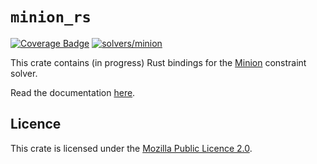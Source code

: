 # `minion_rs`

[![Coverage Badge](https://conjure-cp.github.io/conjure-oxide/coverage/main/minion/badges/flat.svg)](https://conjure-cp.github.io/conjure-oxide/coverage/main/minion/)
[![solvers/minion](https://github.com/conjure-cp/conjure-oxide/actions/workflows/minion.yml/badge.svg?event=push)](https://github.com/conjure-cp/conjure-oxide/actions/workflows/minion.yml)

This crate contains (in progress) Rust bindings for the [Minion](https://github.com/minion/minion) constraint solver.


Read the documentation [here](https://conjure-cp.github.io/conjure-oxide/docs/minion_rs/).

## Licence

This crate is licensed under the [Mozilla Public Licence 2.0](https://www.mozilla.org/en-US/MPL/2.0/).
